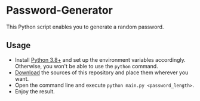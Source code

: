 # Password-Generator
This Python script enables you to generate a random password.

Usage
-----
* Install [Python 3.8+](https://www.python.org/downloads/release/python-380/) and set up the environment variables accordingly. Otherwise, you won't be able to use the `python` command.
* [Download](https://github.com/Dominik48N/Password-Generator/releases/tag/1.0.0) the sources of this repository and place them wherever you want.
* Open the command line and execute `python main.py <password_length>`.
* Enjoy the result.
